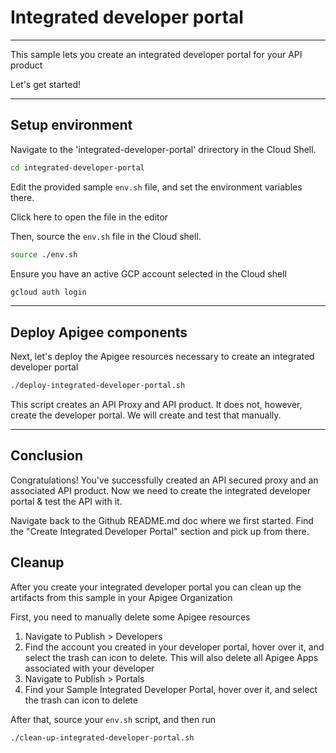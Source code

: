 # Integrated developer portal

---
This sample lets you create an integrated developer portal for your API product

Let's get started!

---

## Setup environment

Navigate to the 'integrated-developer-portal' drirectory in the Cloud Shell.

```sh
cd integrated-developer-portal
```

Edit the provided sample `env.sh` file, and set the environment variables there.

Click <walkthrough-editor-open-file filePath="integrated-developer-portal/env.sh">here</walkthrough-editor-open-file> to open the file in the editor

Then, source the `env.sh` file in the Cloud shell.

```sh
source ./env.sh
```

Ensure you have an active GCP account selected in the Cloud shell

```sh
gcloud auth login
```
---

## Deploy Apigee components

Next, let's deploy the Apigee resources necessary to create an integrated developer portal

```sh
./deploy-integrated-developer-portal.sh
```

This script creates an API Proxy and API product. It does not, however, create the developer portal. We will create and test that manually. 

---
## Conclusion

<walkthrough-conclusion-trophy></walkthrough-conclusion-trophy>

Congratulations! You've successfully created an API secured proxy and an associated API product. Now we need to create the integrated developer portal & test the API with it.

Navigate back to the Github README.md doc where we first started. Find the "Create Integrated Developer Portal" section and pick up from there.

<walkthrough-inline-feedback></walkthrough-inline-feedback>

## Cleanup

After you create your integrated developer portal you can clean up the artifacts from this sample in your Apigee Organization

First, you need to manually delete some Apigee resources
1. Navigate to Publish > Developers
2. Find the account you created in your developer portal, hover over it, and select the trash can icon to delete. This will also delete all Apigee Apps associated with your developer
3. Navigate to Publish > Portals
4. Find your Sample Integrated Developer Portal, hover over it, and select the trash can icon to delete

After that, source your `env.sh` script, and then run

```bash
./clean-up-integrated-developer-portal.sh
```